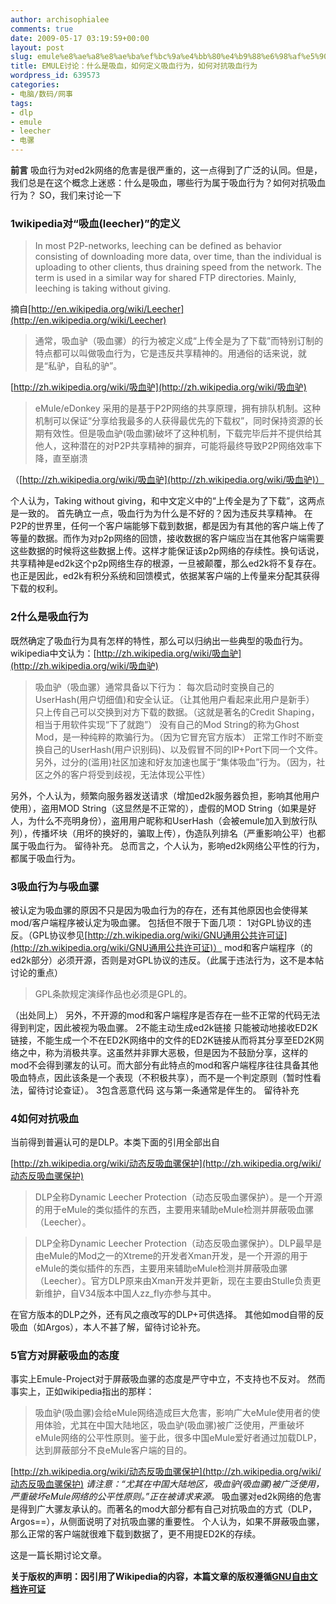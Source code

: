 ```yaml
---
author: archisophialee
comments: true
date: 2009-05-17 03:19:59+00:00
layout: post
slug: emule%e8%ae%a8%e8%ae%ba%ef%bc%9a%e4%bb%80%e4%b9%88%e6%98%af%e5%90%b8%e8%a1%80%ef%bc%8c%e5%a6%82%e4%bd%95%e5%ae%9a%e4%b9%89%e5%90%b8%e8%a1%80%e8%a1%8c%e4%b8%ba%ef%bc%8c%e5%a6%82%e4%bd%95%e5%af%b9
title: EMULE讨论：什么是吸血，如何定义吸血行为，如何对抗吸血行为
wordpress_id: 639573
categories:
- 电脑/数码/网事
tags:
- dlp
- emule
- leecher
- 电骡
---
```


**前言**
吸血行为对ed2k网络的危害是很严重的，这一点得到了广泛的认同。但是，我们总是在这个概念上迷惑：什么是吸血，哪些行为属于吸血行为？如何对抗吸血行为？
SO，我们来讨论一下


### 1wikipedia对“吸血(leecher)”的定义




> In most P2P-networks, leeching can be defined as behavior consisting of downloading more data, over time, than the individual is uploading to other clients, thus draining speed from the network. The term is used in a similar way for shared FTP directories. Mainly, leeching is taking without giving.


摘自[http://en.wikipedia.org/wiki/Leecher](http://en.wikipedia.org/wiki/Leecher)


> 通常，吸血驴（吸血骡）的行为被定义成“上传全是为了下载”而特别订制的特点都可以叫做吸血行为，它是违反共享精神的。用通俗的话来说，就是“私驴，自私的驴”。


[http://zh.wikipedia.org/wiki/吸血驴](http://zh.wikipedia.org/wiki/吸血驴)


> eMule/eDonkey 采用的是基于P2P网络的共享原理，拥有排队机制。这种机制可以保证“分享给我最多的人获得最优先的下载权”，同时保持资源的长期有效性。但是吸血驴(吸血骡)破坏了这种机制，下载完毕后并不提供给其他人，这种潜在的对P2P共享精神的摒弃，可能将最终导致P2P网络效率下降，直至崩溃


（[http://zh.wikipedia.org/wiki/吸血驴](http://zh.wikipedia.org/wiki/吸血驴)）

个人认为，Taking without giving，和中文定义中的“上传全是为了下载”，这两点是一致的。
首先确立一点，吸血行为为什么是不好的？因为违反共享精神。
在P2P的世界里，任何一个客户端能够下载到数据，都是因为有其他的客户端上传了等量的数据。而作为对p2p网络的回馈，接收数据的客户端应当在其他客户端需要这些数据的时候将这些数据上传。这样才能保证该p2p网络的存续性。换句话说，共享精神是ed2k这个p2p网络生存的根源，一旦被颠覆，那么ed2k将不复存在。
也正是因此，ed2k有积分系统和回馈模式，依据某客户端的上传量来分配其获得下载的权利。


### 2什么是吸血行为


既然确定了吸血行为具有怎样的特性，那么可以归纳出一些典型的吸血行为。
wikipedia中文认为：[http://zh.wikipedia.org/wiki/吸血驴](http://zh.wikipedia.org/wiki/吸血驴)


> 吸血驴（吸血骡）通常具备以下行为：
每次启动时变换自己的UserHash(用户切细值)和安全认证。（让其他用户看起来此用户是新手）
只上传自己可以交换到对方下载的数据。（这就是著名的Credit Shaping，相当于用软件实现“下了就跑”）
没有自己的Mod String的称为Ghost Mod，是一种纯粹的欺骗行为。（因为它冒充官方版本）
正常工作时不断变换自己的UserHash(用户识别码)、以及假冒不同的IP+Port下同一个文件。
另外，过分的(滥用)社区加速和好友加速也属于“集体吸血”行为。（因为，社区之外的客户将受到歧视，无法体现公平性）


另外，个人认为，频繁向服务器发送请求（增加ed2k服务器负担，影响其他用户使用），盗用MOD String（这显然是不正常的），虚假的MOD String（如果是好人，为什么不亮明身份），盗用用户昵称和UserHash（会被emule加入到放行队列），传播坏块（用坏的换好的，骗取上传），伪造队列排名（严重影响公平）也都属于吸血行为。
留待补充。
总而言之，个人认为，影响ed2k网络公平性的行为，都属于吸血行为。


### 3吸血行为与吸血骡


被认定为吸血骡的原因不只是因为吸血行为的存在，还有其他原因也会使得某mod/客户端程序被认定为吸血骡。
包括但不限于下面几项：
1对GPL协议的违反。（GPL协议参见[http://zh.wikipedia.org/wiki/GNU通用公共许可证](http://zh.wikipedia.org/wiki/GNU通用公共许可证)）
mod和客户端程序（的ed2k部分）必须开源，否则是对GPL协议的违反。（此属于违法行为，这不是本帖讨论的重点）


> GPL条款规定演绎作品也必须是GPL的。


（出处同上）
另外，不开源的mod和客户端程序是否存在一些不正常的代码无法得到判定，因此被视为吸血骡。
2不能主动生成ed2k链接
只能被动地接收ED2K链接，不能生成一个不在ED2K网络中的文件的ED2K链接从而将其分享至ED2K网络之中，称为消极共享。这虽然并非罪大恶极，但是因为不鼓励分享，这样的mod不会得到骡友的认可。而大部分有此特点的mod和客户端程序往往具备其他吸血特点，因此该条是一个表现（不积极共享），而不是一个判定原则（暂时性看法，留待讨论查证）。
3包含恶意代码
这与第一条通常是伴生的。
留待补充


### 4如何对抗吸血


当前得到普遍认可的是DLP。本类下面的引用全部出自

[http://zh.wikipedia.org/wiki/动态反吸血骡保护](http://zh.wikipedia.org/wiki/动态反吸血骡保护)


> DLP全称Dynamic Leecher Protection（动态反吸血骡保护）。是一个开源的用于eMule的类似插件的东西，主要用来辅助eMule检测并屏蔽吸血骡（Leecher）。




> DLP全称Dynamic Leecher Protection（动态反吸血骡保护）。DLP最早是由eMule的Mod之一的Xtreme的开发者Xman开发，是一个开源的用于eMule的类似插件的东西，主要用来辅助eMule检测并屏蔽吸血骡（Leecher）。官方DLP原来由Xman开发并更新，现在主要由Stulle负责更新维护，自V34版本中国人zz_fly亦参与其中。


在官方版本的DLP之外，还有风之痕改写的DLP+可供选择。
其他如mod自带的反吸血（如Argos），本人不甚了解，留待讨论补充。


### 5官方对屏蔽吸血的态度


事实上Emule-Project对于屏蔽吸血骡的态度是严守中立，不支持也不反对。
然而事实上，正如wikipedia指出的那样：


> 吸血驴(吸血骡)会给eMule网络造成巨大危害，影响广大eMule使用者的使用体验，尤其在中国大陆地区，吸血驴(吸血骡)被广泛使用，严重破坏eMule网络的公平性原则。鉴于此，很多中国eMule爱好者通过加载DLP，达到屏蔽部分不良eMule客户端的目的。


[http://zh.wikipedia.org/wiki/动态反吸血骡保护](http://zh.wikipedia.org/wiki/动态反吸血骡保护)
_请注意：“尤其在中国大陆地区，吸血驴(吸血骡)被广泛使用，严重破坏eMule网络的公平性原则。”正在被请求来源。_
吸血骡对ed2k网络的危害是得到广大骡友承认的。而著名的mod大部分都有自己对抗吸血的方式（DLP，Argos==），从侧面说明了对抗吸血骡的重要性。
个人认为，如果不屏蔽吸血骡，那么正常的客户端就很难下载到数据了，更不用提ED2K的存续。

这是一篇长期讨论文章。

**关于版权的声明：因引用了Wikipedia的内容，本篇文章的版权遵循[GNU自由文档许可证](http://zh.wikipedia.org/wiki/Wikipedia:GNU自由文档许可证文本)**
